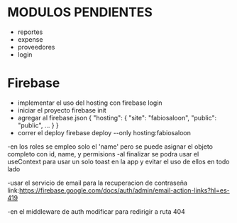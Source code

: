# MODULOS PENDIENTES

- reportes
- expense
- proveedores
- login

# Firebase

- implementar el uso del hosting con firebase login
- iniciar el proyecto firebase init
- agregar al firebase.json
  {
  "hosting": {
    "site": "fabiosaloon",
    "public": "public",
    ...
    }
  }
- correr el deploy  firebase deploy --only hosting:fabiosaloon

-en los roles se empleo solo el 'name' pero se puede asignar el objeto completo con id, name, y permisions
  -al finalizar se podra usar el useContext para usar un solo toast en la app y evitar el uso de ellos en todo lado
  
-usar el servicio de email para la recuperacion de contraseña link:https://firebase.google.com/docs/auth/admin/email-action-links?hl=es-419

-en el middleware de auth modificar para redirigir a ruta 404
